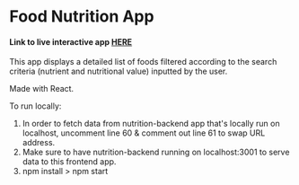 # Food Nutrition App

#### Link to live interactive app [HERE](https://timothytcliu.github.io/Food-Nutrition-App/)

This app displays a detailed list of foods filtered according to the search criteria (nutrient and nutritional value) inputted by the user.

Made with React.

To run locally:

1. In order to fetch data from nutrition-backend app that's locally run on localhost, uncomment line 60 & comment out line 61 to swap URL address.
2. Make sure to have nutrition-backend running on localhost:3001 to serve data to this frontend app.
3. npm install > npm start

